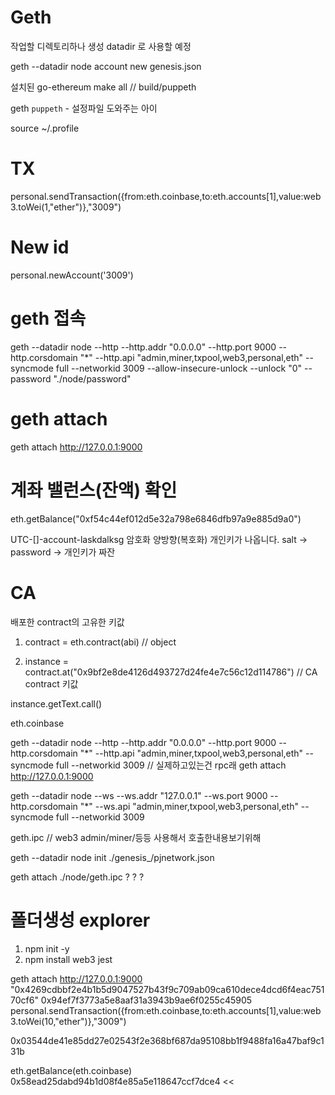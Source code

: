 
# Geth

작업할 디렉토리하나 생성
datadir 로 사용할 예정

geth --datadir node account new
genesis.json

설치된 go-ethereum
make all // build/puppeth

geth
`puppeth` - 설정파일 도와주는 아이

source ~/.profile

# TX

personal.sendTransaction({from:eth.coinbase,to:eth.accounts[1],value:web3.toWei(1,"ether")},"3009")

# New id

personal.newAccount('3009')

# geth 접속

geth --datadir node --http --http.addr "0.0.0.0" --http.port 9000 --http.corsdomain "*" --http.api "admin,miner,txpool,web3,personal,eth" --syncmode full --networkid 3009 --allow-insecure-unlock --unlock "0" --password "./node/password"

# geth attach

geth attach http://127.0.0.1:9000

# 계좌 밸런스(잔액) 확인

eth.getBalance("0xf54c44ef012d5e32a798e6846dfb97a9e885d9a0")

UTC-[]-account-laskdalksg 암호화 양방향(복호화)
개인키가 나옵니다. salt -> password -> 개인키가 짜잔

# CA

배포한 contract의 고유한 키값

1. contract = eth.contract(abi) // object

2. instance = contract.at("0x9bf2e8de4126d493727d24fe4e7c56c12d114786") // CA contract 키값

<!-- instance.getText.call("0x9bf2e8de4126d493727d24fe4e7c56c12d114786") -->

instance.getText.call()

eth.coinbase

geth --datadir node --http --http.addr "0.0.0.0" --http.port 9000 --http.corsdomain "\*" --http.api "admin,miner,txpool,web3,personal,eth" --syncmode full --networkid 3009
// 실제하고있는건 rpc래
geth attach http://127.0.0.1:9000

geth --datadir node --ws --ws.addr "127.0.0.1" --ws.port 9000 --http.corsdomain "\*" --ws.api "admin,miner,txpool,web3,personal,eth" --syncmode full --networkid 3009

geth.ipc // web3 admin/miner/등등 사용해서 호출한내용보기위해

geth --datadir node init ./genesis\_/pjnetwork.json

geth attach ./node/geth.ipc
? ? ?

# 폴더생성 explorer

1. npm init -y
2. npm install web3 jest

geth attach http://127.0.0.1:9000
"0x4269cdbbf2e4b1b5d9047527b43f9c709ab09ca610dece4dcd6f4eac75170cf6"
0x94ef7f3773a5e8aaf31a3943b9ae6f0255c45905
personal.sendTransaction({from:eth.coinbase,to:eth.accounts[1],value:web3.toWei(10,"ether")},"3009")

0x03544de41e85dd27e02543f2e368bf687da95108bb1f9488fa16a47baf9c131b

eth.getBalance(eth.coinbase)
0x58ead25dabd94b1d08f4e85a5e118647ccf7dce4 <<
